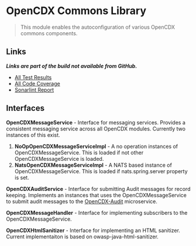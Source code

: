 # OpenCDX Commons Library
> This module enables the autoconfiguration of various OpenCDX commons components. 

## Links
_**Links are part of the build not available from GitHub.**_
- [All Test Results](build/reports/tests/test/index.html)
- [All Code Coverage](build/reports/jacoco/test/html/index.html)
- [Sonarlint Report](build/reports/sonarlint/sonarlintMain.html)

## Interfaces
**OpenCDXMessageService** - Interface for messaging services.  Provides a consistent messaging service across all OpenCDX modules. Currently two instances of this exist. 
 1. **NoOpOpenCDXMessageServiceImpl** - A no operation instances of OpenCDXMessageService.  This is loaded if not other OpenCDXMessageService is loaded.
2. **NatsOpenCDXMessageServiceImpl** - A NATS based instance of OpenCDXMessageService.  This is loaded if nats.spring.server property is set.

**OpenCDXAuditService** - Interface for submitting Audit messages for record keeping.  Implements an instances that uses the OpenCDXMessageService to submit audit messages to the [OpenCDX-Audit](../opencdx-audit/README.md) microservice.

**OpenCDXMessageHandler** - Interface for implementing subscribers to the OpenCDXMessageService.

**OpenCDXHtmlSanitizer** - Interface for implementing an HTML sanitizer. Current implementaiton is based on owasp-java-html-sanitizer.
